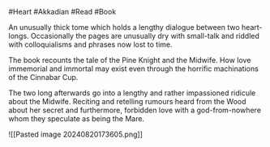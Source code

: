 #Heart #Akkadian #Read #Book 

An unusually thick tome which holds a lengthy dialogue between two heart-longs. Occasionally the pages are unusually dry with small-talk and riddled with colloquialisms and phrases now lost to time.

The book recounts the tale of the Pine Knight and the Midwife. How love immemorial and immortal may exist even through the horrific machinations of the Cinnabar Cup.

The two long afterwards go into a lengthy and rather impassioned ridicule about the Midwife. Reciting and retelling rumours heard from the Wood about her secret and furthermore, forbidden love with a god-from-nowhere whom they speculate as being the Mare.

![[Pasted image 20240820173605.png]]